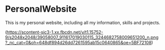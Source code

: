 # PersonalWebsite
This is my personal website, including all my information, skills and projects. 

(https://scontent-sjc3-1.xx.fbcdn.net/v/t1.15752-9/s2048x2048/39058007_911617019030115_3244682758009651200_n.png?_nc_cat=0&oh=648df894d26dd7261595ab15c0640865&oe=5BF72108)
